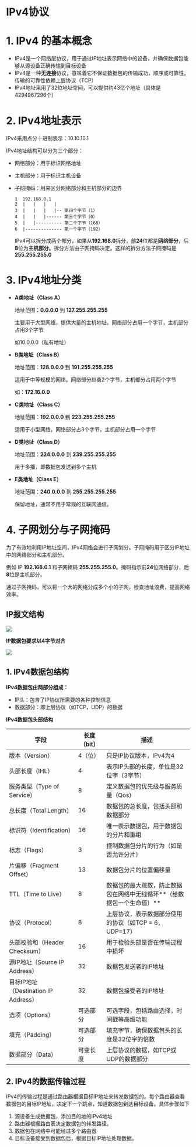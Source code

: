# IPv4协议

# 1. IPv4 的基本概念

* IPv4是一个网络层协议，用于通过IP地址表示网络中的设备，并确保数据包能够从源设备正确传输到目标设备
* IPv4是一种**无连接**协议，意味着它不保证数据包的传输成功，顺序或可靠性。传输的可靠性依赖上层协议（TCP）
* IPv4地址采用了32位地址空间，可以提供约43亿个地址（具体是4294967296个）

# 2. IPv4地址表示

IPv4采用点分十进制表示：10.10.10.1

IPv4地址结构可以分为三个部分：

* 网络部分：用于标识网络地址

* 主机部分：用于标识主机设备

* 子网掩码：用来区分网络部分和主机部分的边界

  ```
  1  192.168.0.1
  2  |   |   |   |
  3  |   |   |   |-- 第四个字节（1）
  4  |   |   |------ 第三个字节（0）
  5  |   |---------- 第二个字节（168）
  6  |-------------- 第一个字节（192）
  ```

  IPv4可以拆分成两个部分，如果从**192.168.0**拆分，前**24**位都是**网络部分**，后**8**位为**主机部分**。拆分方法由子网掩码决定。这样的拆分方法子网掩码是**255.255.255.0**

# 3. IPv4地址分类

* **A类地址（Class A）**

  地址范围：**0.0.0.0** 到 **127.255.255.255**

  主要用于大型网络，提供大量的主机地址。网络部分占用一个字节，主机部分占用3个字节

  如10.0.0.0（私有地址）

* **B类地址（Class B）**

  地址范围：**128.0.0.0** 到 **191.255.255.255**

  适用于中等规模的网络。网络部分赵勇2个字节，主机部分占用两个字节

  如：**172.16.0.0**

* **C类地址（Class C）**

  地址范围：**192.0.0.0** 到 **223.255.255.255**

  适用于小型网络，网络部分占3个字节，主机部分占用一个字节

* **D类地址（Class D）**

  地址范围：**224.0.0.0** 到 **239.255.255.255**

  用于多播，即数据包发送到多个主机

* **E类地址（Class E）**

  地址范围：**240.0.0.0** 到 **255.255.255.255**

  保留地址，通常不用于常规的互联网通信。

# 4. 子网划分与子网掩码

为了有效地利用IP地址空间，IPv4网络会进行子网划分。子网掩码用于区分IP地址中的网络部分和主机部分。

例如 IP **192.168.0.1** 和子网掩码 **255.255.255.0**。掩码指示前**24**位网络部分，后**8**位是主机部分。

通过子网掩码，可以将一个大的网络分成多个小的子网，检查地址浪费，提高网络效率。

## IP报文结构

![](E:\working\github\nps-learn\手写网络协议栈\image\ipv4报文.png)

**IP数据包要求以4字节对齐**

![](E:\working\github\nps-learn\手写网络协议栈\image\IPv4协议.svg)

## 1. IPv4数据包结构

**IPv4数据包由两部分组成：**

* IP头：包含了IP协议所需要的各种控制信息
* 数据部分：即上层协议（如TCP，UDP）的数据

**IPv4数据包头部结构**

| 字段                                 | 长度（bit） | 描述                                                         |
| ------------------------------------ | ----------- | ------------------------------------------------------------ |
| 版本（Version）                      | 4（位）     | 只是IP协议版本，IPv4为4                                      |
| 头部长度（IHL）                      | 4           | 表示IP头部的长度，单位是32位字（3字节）                      |
| 服务类型（Type of Service）          | 8           | 定义数据包的优先级与服务质量（Qos）                          |
| 总长度（Total Length）               | 16          | 数据包的总长度，包括头部和数据部分                           |
| 标识符（Identification）             | 16          | 唯一表示数据包，用于数据包的分片和重组                       |
| 标志（Flags）                        | 3           | 控制数据包分片的行为（如是否允许分片）                       |
| 片偏移（Fragment Offset）            | 13          | 数据包分片的位置偏移量                                       |
| TTL（Time to Live）                  | 8           | 数据包的最大跳数，防止数据包在网络中无线循环**（给数据包一个生命值）** |
| 协议（Protocol）                     | 8           | 上层协议，表示数据部分使用的协议（如TCP = 6，UDP=17）        |
| 头部校验和（Header Checksum）        | 16          | 用于检验头部是否在传输过程中损坏                             |
| 源IP地址（Source IP Address）        | 32          | 数据包发送者的IP地址                                         |
| 目标IP地址（Destination IP Address） | 32          | 数据包接受者的IP地址                                         |
| 选项（Options）                      | 可选部分    | 可选字段，包括路由选择，时间戳等高级功能                     |
| 填充（Padding）                      | 可选部分    | 填充字节，确保数据包头的长度是32位字的倍数                   |
| 数据部分（Data）                     | 可变长度    | 上层协议的数据，如TCP或UDP的数据部分                         |

## 2. IPv4的数据传输过程

IPv4的传输过程是通过路由器根据目标IP地址来转发数据包的。每个路由器查看数据包的目标IP地址，决定下一个跳点，知道数据包到达目标设备。具体步骤如下

1. 源设备生成数据包，添加目的地的IPv4地址
2. 路由器根据路由表决定数据包的转发路径。
3. 数据包在网络中可能经过多个路由器
4. 目标设备接受到数据包后，根据目标IP地址处理数据。